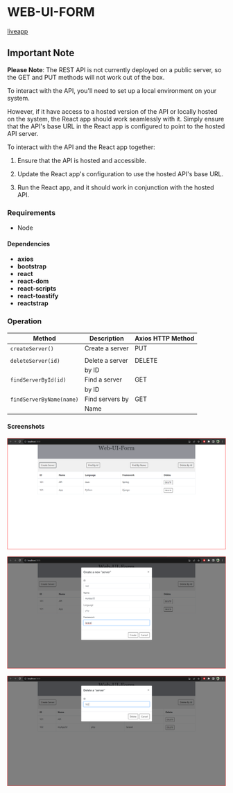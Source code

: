 # WEB-UI-FORM
[liveapp](https://webuiform.netlify.app/)

 ## Important Note

**Please Note**: The REST API is not currently deployed on a public server, so the GET and PUT methods will not work out of the box.

To interact with the API, you'll need to set up a local environment on your system. 

However, if it have access to a hosted version of the API or locally hosted on the system, the React app should work seamlessly with it. Simply ensure that the API's base URL in the React app is configured to point to the hosted API server.

To interact with the API and the React app together:
 
1. Ensure that the API is hosted and accessible.

2. Update the React app's configuration to use the hosted API's base URL.

3. Run the React app, and it should work in conjunction with the hosted API.

### Requirements

- Node

#### Dependencies

- **axios**
- **bootstrap**
- **react**
- **react-dom**
- **react-scripts**
- **react-toastify**
- **reactstrap**
  
### Operation

| Method               | Description          | Axios HTTP Method |
|----------------------|----------------------|-------------------|
| `createServer()`     | Create a server      | PUT               |
|                      |                      |                   |
| `deleteServer(id)`   | Delete a server      | DELETE            |
|                      | by ID                |                   |
| `findServerById(id)` | Find a server        | GET               |
|                      | by ID                |                   |
| `findServerByName(name)` | Find servers by   | GET               |
|                      | Name                 |                   |


#### Screenshots

![WebUiForm](https://github.com/Mrparam07/Kaiburr-Assignment/blob/main/Task-4/Screenshots/WUFHomeTask4.png)

![CreateServer](https://github.com/Mrparam07/Kaiburr-Assignment/blob/main/Task-4/Screenshots/WUFCreateServerTask4.png)

![DeleteServer](https://github.com/Mrparam07/Kaiburr-Assignment/blob/main/Task-4/Screenshots/WUFDeleteServerTask4.png)
